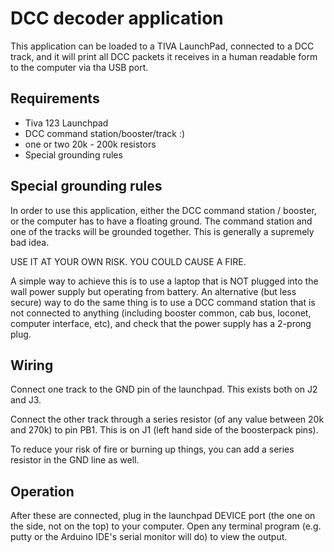 # DCC decoder application

This application can be loaded to a TIVA LaunchPad, connected to a DCC track,
and it will print all DCC packets it receives in a human readable form to the
computer via tha USB port.

## Requirements

- Tiva 123 Launchpad
- DCC command station/booster/track :)
- one or two 20k - 200k resistors
- Special grounding rules

## Special grounding rules

In order to use this application, either the DCC command station / booster, or
the computer has to have a floating ground. The command station and one of the
tracks will be grounded together. This is generally a supremely bad idea.

USE IT AT YOUR OWN RISK. YOU COULD CAUSE A FIRE. 

A simple way to achieve this is to use a laptop that is NOT plugged into the
wall power supply but operating from battery.  An alternative (but less secure)
way to do the same thing is to use a DCC command station that is not connected
to anything (including booster common, cab bus, loconet, computer interface,
etc), and check that the power supply has a 2-prong plug.

## Wiring

Connect one track to the GND pin of the launchpad. This exists both on J2 and
J3.

Connect the other track through a series resistor (of any value between 20k and
270k) to pin PB1. This is on J1 (left hand side of the boosterpack pins).

To reduce your risk of fire or burning up things, you can add a series resistor
in the GND line as well.

## Operation

After these are connected, plug in the launchpad DEVICE port (the one on the
side, not on the top) to your computer. Open any terminal program (e.g. putty or
the Arduino IDE's serial monitor will do) to view the output.
